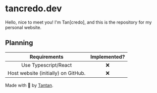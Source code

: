 # tancredo.dev

Hello, nice to meet you! I'm Tan\[credo\], and this is the repository for my personal website.

## Planning

|            Requirements             | Implemented? |
| :---------------------------------: | :----------: |
|        Use Typescript/React         |     :x:      |
| Host website (initially) on GitHub. |     :x:      |

Made with :purple_heart: by [Tantan](https://github.com/tancredosouza).
